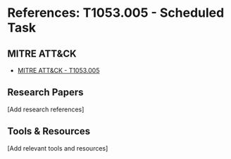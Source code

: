 # References: T1053.005 - Scheduled Task

## MITRE ATT&CK
- [MITRE ATT&CK - T1053.005](https://attack.mitre.org/techniques/T1053.005/)

## Research Papers
[Add research references]

## Tools & Resources
[Add relevant tools and resources]
